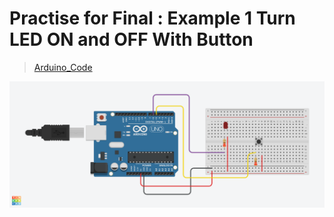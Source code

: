 # Practise for Final : Example 1 Turn LED ON and OFF With Button
> [Arduino_Code](./Example-1-Turn-LED-ON-and-OFF-With-Button.ino)

![Switch_Pullup_Pulldown ](../../img/Example-1-Turn-LED-ON-and-OFF-With-Button.png)